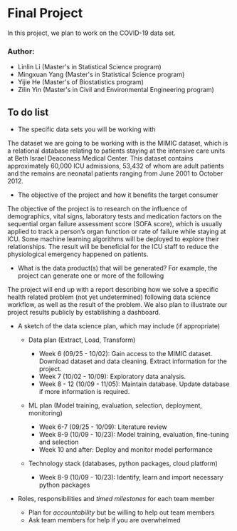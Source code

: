# Final Project

In this project, we plan to work on the COVID-19 data set.

### Author: 
- Linlin Li (Master's in Statistical Science program)
- Mingxuan Yang (Master's in Statistical Science program)
- Yijie He (Master's of Biostatistics program)
- Zilin Yin (Master's in Civil and Environmental Engineering program)

## To do list
- The specific data sets you will be working with

The dataset we are going to be working with is the MIMIC dataset, which is a relational database relating to patients staying at the intensive care units at Beth Israel Deaconess Medical Center. This dataset contains approximately 60,000 ICU admissions, 53,432 of whom are adult patients and the remains are neonatal patients ranging from June 2001 to October 2012.

- The objective of the project and how it benefits the target consumer

The objective of the project is to research on the influence of demographics, vital signs, laboratory tests and medication factors on the sequential organ failure assessment score (SOFA score), which is usually applied to track a person’s organ function or rate of failure while staying at ICU. Some machine learning algorithms will be deployed to explore their relationships. The result will be beneficial for the ICU staff to reduce the physiological emergency happened on patients.

- What is the data product(s) that will be generated? For example, the project can generate one or more of the following

The project will end up with a report describing how we solve a specific health related problem (not yet undetermined) following data science workflow, as well as the result of the problem. We  also plan to illustrate our project results publicly by establishing a dashboard.

- A sketch of the data science plan, which may include (if appropriate)
    - Data plan (Extract, Load, Transform)
    
      - Week 6 (09/25 - 10/02): Gain access to the MIMIC dataset. Download dataset and data cleaning. Extract information for the project.  
      - Week 7 (10/02 - 10/09): Exploratory data analysis.  
      - Week 8 - 12 (10/09 - 11/05): Maintain database. Update database if more information is required.
    
    - ML plan (Model training, evaluation, selection, deployment, monitoring)
    
      - Week 6-7 (09/25 - 10/09): Literature review  
      - Week 8-9 (10/09 - 10/23): Model training, evaluation, fine-tuning and selection  
      - Week 10 and after: Deploy and monitor model performance

    - Technology stack (databases, python packages, cloud platform)
    
      - Week 8-9 (10/09 - 10/23): Identify, learn and import necessary python packages
    
- Roles, responsibilities and *timed milestones* for each team member
    - Plan for *accountability* but be willing to help out team members
    - Ask team members for help if you are overwhelmed
